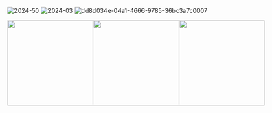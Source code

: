 ![2024-50](https://github.com/Mshashikanth1/README/assets/57630057/f0b76458-4a60-4343-93f0-21351a924f2a) ![2024-03](https://github.com/Mshashikanth1/README/assets/57630057/44f2cde8-b9b0-41c6-865e-f52b2cae72c0) ![dd8d034e-04a1-4666-9785-36bc3a7c0007](https://github.com/Mshashikanth1/Mshashikanth1/assets/57630057/b5c89eeb-1a33-457e-9037-5a064897dd23)

<div style="display: flex; justify-content: space-between;">
    <img src="https://github.com/Mshashikanth1/README/assets/57630057/f0b76458-4a60-4343-93f0-21351a924f2a" width="200" />
    <img src="https://github.com/Mshashikanth1/README/assets/57630057/44f2cde8-b9b0-41c6-865e-f52b2cae72c0" width="200" />
    <img src="https://github.com/Mshashikanth1/Mshashikanth1/assets/57630057/b5c89eeb-1a33-457e-9037-5a064897dd23" width="200" />
</div>



